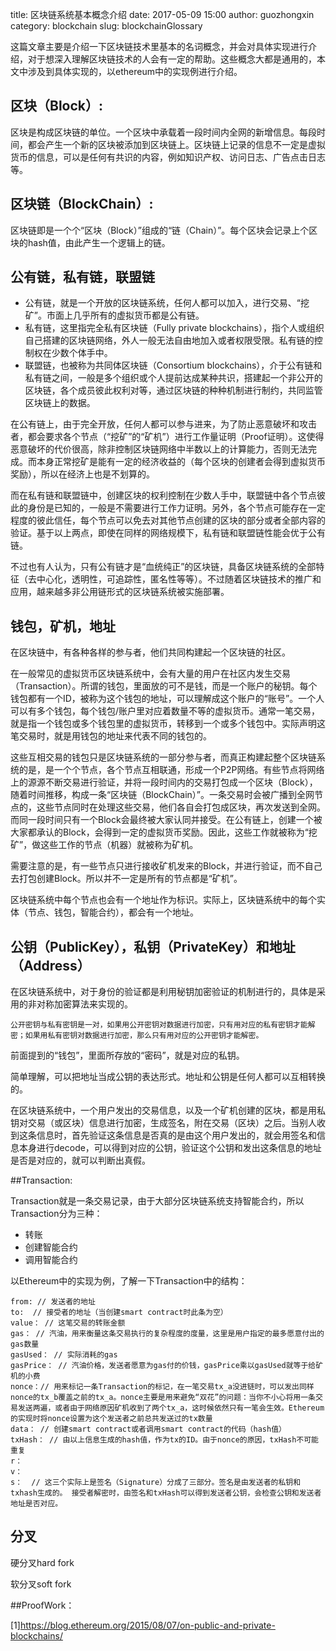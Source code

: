 title: 区块链系统基本概念介绍
date: 2017-05-09 15:00
author: guozhongxin
category: blockchain
slug: blockchainGlossary
<!-- summary:  -->

这篇文章主要是介绍一下区块链技术里基本的名词概念，并会对具体实现进行介绍，对于想深入理解区块链技术的人会有一定的帮助。这些概念大都是通用的，本文中涉及到具体实现的，以ethereum中的实现例进行介绍。

## 区块（Block）:

区块是构成区块链的单位。一个区块中承载着一段时间内全网的新增信息。每段时间，都会产生一个新的区块被添加到区块链上。区块链上记录的信息不一定是虚拟货币的信息，可以是任何有共识的内容，例如知识产权、访问日志、广告点击日志等。

## 区块链（BlockChain）:

区块链即是一个个“区块（Block）”组成的“链（Chain）”。每个区块会记录上个区块的hash值，由此产生一个逻辑上的链。

## 公有链，私有链，联盟链

* 公有链，就是一个开放的区块链系统，任何人都可以加入，进行交易、“挖矿”。市面上几乎所有的虚拟货币都是公有链。
* 私有链，这里指完全私有区块链（Fully private blockchains），指个人或组织自己搭建的区块链网络，外人一般无法自由地加入或者权限受限。私有链的控制权在少数个体手中。
* 联盟链，也被称为共同体区块链（Consortium blockchains），介于公有链和私有链之间，一般是多个组织或个人提前达成某种共识，搭建起一个非公开的区块链，各个成员彼此权利对等，通过区块链的种种机制进行制约，共同监管区块链上的数据。

在公有链上，由于完全开放，任何人都可以参与进来，为了防止恶意破坏和攻击者，都会要求各个节点（“挖矿”的“矿机”）进行工作量证明（Proof证明）。这使得恶意破坏的代价很高，除非控制区块链网络中半数以上的计算能力，否则无法完成。而本身正常挖矿是能有一定的经济收益的（每个区块的创建者会得到虚拟货币奖励），所以在经济上也是不划算的。

而在私有链和联盟链中，创建区块的权利控制在少数人手中，联盟链中各个节点彼此的身份是已知的，一般是不需要进行工作力证明。另外，各个节点可能存在一定程度的彼此信任，每个节点可以免去对其他节点创建的区块的部分或者全部内容的验证。基于以上两点，即使在同样的网络规模下，私有链和联盟链性能会优于公有链。

不过也有人认为，只有公有链才是“血统纯正”的区块链，具备区块链系统的全部特征（去中心化，透明性，可追踪性，匿名性等等）。不过随着区块链技术的推广和应用，越来越多非公用链形式的区块链系统被实施部署。


## 钱包，矿机，地址

在区块链中，有各种各样的参与者，他们共同构建起一个区块链的社区。

在一般常见的虚拟货币区块链系统中，会有大量的用户在社区内发生交易（Transaction）。所谓的钱包，里面放的可不是钱，而是一个账户的秘钥。每个钱包都有一个ID，被称为这个钱包的地址，可以理解成这个账户的“账号”。一个人可以有多个钱包，每个钱包/账户里对应着数量不等的虚拟货币。通常一笔交易，就是指一个钱包或多个钱包里的虚拟货币，转移到一个或多个钱包中。实际声明这笔交易时，就是用钱包的地址来代表不同的钱包的。

这些互相交易的钱包只是区块链系统的一部分参与者，而真正构建起整个区块链系统的是，是一个个节点，各个节点互相联通，形成一个P2P网络。有些节点将网络上的源源不断交易进行验证，并将一段时间内的交易打包成一个区块（Block），随着时间推移，构成一条“区块链（BlockChain）”。一条交易时会被广播到全网节点的，这些节点同时在处理这些交易，他们各自会打包成区块，再次发送到全网。而同一段时间只有一个Block会最终被大家认同并接受。在公有链上，创建一个被大家都承认的Block，会得到一定的虚拟货币奖励。因此，这些工作就被称为“挖矿”，做这些工作的节点（机器）就被称为矿机。

需要注意的是，有一些节点只进行接收矿机发来的Block，并进行验证，而不自己去打包创建Block。所以并不一定是所有的节点都是“矿机”。

区块链系统中每个节点也会有一个地址作为标识。实际上，区块链系统中的每个实体（节点、钱包，智能合约），都会有一个地址。

## 公钥（PublicKey），私钥（PrivateKey）和地址（Address）

在区块链系统中，对于身份的验证都是利用秘钥加密验证的机制进行的，具体是采用的非对称加密算法来实现的。

    公开密钥与私有密钥是一对，如果用公开密钥对数据进行加密，只有用对应的私有密钥才能解密；如果用私有密钥对数据进行加密，那么只有用对应的公开密钥才能解密。

前面提到的“钱包”，里面所存放的“密码”，就是对应的私钥。

简单理解，可以把地址当成公钥的表达形式。地址和公钥是任何人都可以互相转换的。

在区块链系统中，一个用户发出的交易信息，以及一个矿机创建的区块，都是用私钥对交易（或区块）信息进行加密，生成签名，附在交易（区块）之后。当别人收到这条信息时，首先验证这条信息是否真的是由这个用户发出的，就会用签名和信息本身进行decode，可以得到对应的公钥，验证这个公钥和发出这条信息的地址是否是对应的，就可以判断出真假。

##Transaction:

Transaction就是一条交易记录，由于大部分区块链系统支持智能合约，所以Transaction分为三种：

* 转账
* 创建智能合约
* 调用智能合约

以Ethereum中的实现为例，了解一下Transaction中的结构：

    from: // 发送者的地址
    to:  // 接受者的地址（当创建smart contract时此条为空）
    value： // 这笔交易的转账金额
    gas： // 汽油，用来衡量这条交易执行的复杂程度的度量，这里是用户指定的最多愿意付出的gas数量
    gasUsed： // 实际消耗的gas
    gasPrice： // 汽油价格，发送者愿意为gas付的价钱，gasPrice乘以gasUsed就等于给矿机的小费
    nonce：// 用来标记一条Transaction的标记，在一笔交易tx_a没进链时，可以发出同样nonce的tx_b覆盖之前的tx_a。nonce主要是用来避免“双花”的问题：当你不小心将用一条交易发送两遍，或者由于网络原因矿机收到了两个tx_a，这时候依然只有一笔会生效。Ethereum的实现时将nonce设置为这个发送者之前总共发送过的tx数量
    data： // 创建smart contract或者调用smart contract的代码（hash值）
    txHash： // 由以上信息生成的hash值，作为tx的ID。由于nonce的原因，txHash不可能重复
    r：
    v：
    s：  // 这三个实际上是签名（Signature）分成了三部分。签名是由发送者的私钥和txhash生成的。 接受者解密时，由签名和txHash可以得到发送者公钥，会检查公钥和发送者地址是否对应。



## 分叉

硬分叉hard fork

软分叉soft fork

##ProofWork：


[1]https://blog.ethereum.org/2015/08/07/on-public-and-private-blockchains/